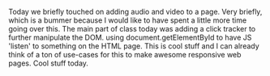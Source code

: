 Today we briefly touched on adding audio and video to a page.  Very briefly, which is a bummer because I would like to have
spent a little more time going over this.  The main part of class today was adding a click tracker to further manipulate the 
DOM.  using document.getElementById to have JS 'listen' to something on the HTML page.  This is cool stuff and I can already 
think of a ton of use-cases for this to make awesome responsive web pages.  Cool stuff today.
